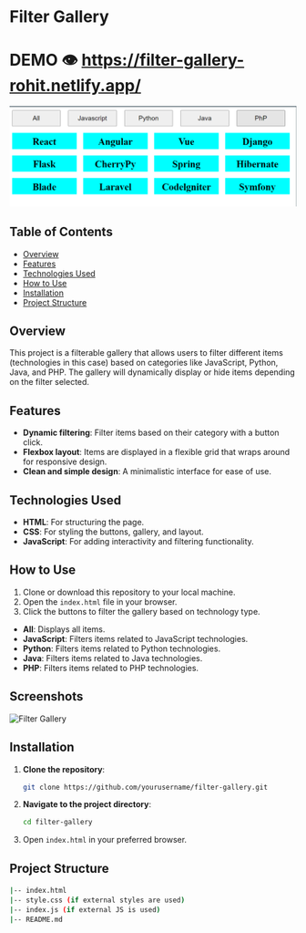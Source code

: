 
# Filter Gallery
# DEMO 👁️ https://filter-gallery-rohit.netlify.app/

<img src ="./filter.png" width = "700px" />

## Table of Contents
- [Overview](#overview)
- [Features](#features)
- [Technologies Used](#technologies-used)
- [How to Use](#how-to-use)
- [Installation](#installation)
- [Project Structure](#project-structure)

## Overview
This project is a filterable gallery that allows users to filter different items (technologies in this case) based on categories like JavaScript, Python, Java, and PHP. The gallery will dynamically display or hide items depending on the filter selected.

## Features
- **Dynamic filtering**: Filter items based on their category with a button click.
- **Flexbox layout**: Items are displayed in a flexible grid that wraps around for responsive design.
- **Clean and simple design**: A minimalistic interface for ease of use.

## Technologies Used
- **HTML**: For structuring the page.
- **CSS**: For styling the buttons, gallery, and layout.
- **JavaScript**: For adding interactivity and filtering functionality.

## How to Use
1. Clone or download this repository to your local machine.
2. Open the `index.html` file in your browser.
3. Click the buttons to filter the gallery based on technology type.

- **All**: Displays all items.
- **JavaScript**: Filters items related to JavaScript technologies.
- **Python**: Filters items related to Python technologies.
- **Java**: Filters items related to Java technologies.
- **PHP**: Filters items related to PHP technologies.

## Screenshots
![Filter Gallery](./screenshots/filter-gallery.png)

## Installation
1. **Clone the repository**:
   ```bash
   git clone https://github.com/yourusername/filter-gallery.git
   ```
2. **Navigate to the project directory**:
   ```bash
   cd filter-gallery
   ```
3. Open `index.html` in your preferred browser.

## Project Structure
```bash
|-- index.html
|-- style.css (if external styles are used)
|-- index.js (if external JS is used)
|-- README.md
